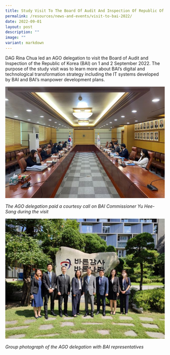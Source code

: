 ```yaml
---
title: Study Visit To The Board Of Audit And Inspection Of Republic Of Korea (BAI)
permalink: /resources/news-and-events/visit-to-bai-2022/
date: 2022-09-01
layout: post
description: ""
image: ""
variant: markdown
---
```

DAG Rina Chua led an AGO delegation to visit the Board of Audit and Inspection of the Republic of Korea (BAI) on 1 and 2 September 2022. The purpose of the study visit was to learn more about BAI’s digital and technological transformation strategy including the IT systems developed by BAI and BAI’s manpower development plans. 

![](/images/News%20&%20Events%20Photos/2022/BAI1.jpg)

*The AGO delegation paid a courtesy call on BAI Commissioner Yu Hee-Sang during the visit*

![](/images/News%20&%20Events%20Photos/2022/BAI2.jpg)

*Group photograph of the AGO delegation with BAI representatives*
